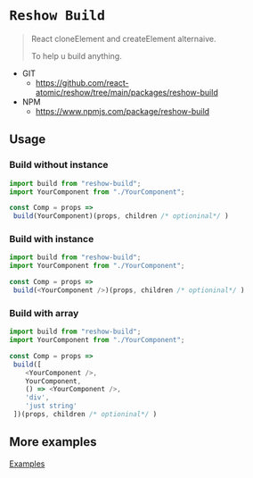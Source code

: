 # `Reshow Build`

> 
> React cloneElement and createElement alternaive.
>  
> To help u build anything. 
>

* GIT
   * https://github.com/react-atomic/reshow/tree/main/packages/reshow-build
* NPM
   * https://www.npmjs.com/package/reshow-build

## Usage

### Build without instance

```js
import build from "reshow-build";
import YourComponent from "./YourComponent";

const Comp = props => 
 build(YourComponent)(props, children /* optioninal*/ )
```

### Build with instance

```js
import build from "reshow-build";
import YourComponent from "./YourComponent";

const Comp = props => 
 build(<YourComponent />)(props, children /* optioninal*/ )
```

### Build with array
```js
import build from "reshow-build";
import YourComponent from "./YourComponent";

const Comp = props => 
 build([
    <YourComponent />,
    YourComponent,
    () => <YourComponent />,
    'div',
    'just string'
 ])(props, children /* optioninal*/ )
``` 

## More examples
[Examples](https://github.com/react-atomic/reshow/tree/main/packages/reshow-build/src/__tests__)
